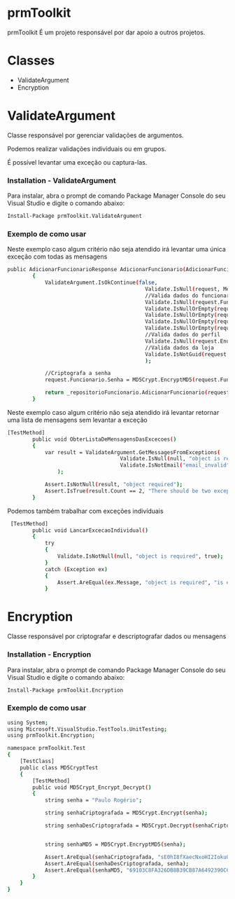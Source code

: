 # prmToolkit

prmToolkit É um projeto responsável por dar apoio a outros projetos.

# Classes
- ValidateArgument
- Encryption

# ValidateArgument
Classe responsável por gerenciar validações de argumentos.

Podemos realizar validações indivíduais ou em grupos.

É possível levantar uma exceção ou captura-las.

### Installation - ValidateArgument

Para instalar, abra o prompt de comando Package Manager Console do seu Visual Studio e digite o comando abaixo:

```sh
Install-Package prmToolkit.ValidateArgument
```
### Exemplo de como usar

Neste exemplo caso algum critério não seja atendido irá levantar uma única exceção com todas as mensagens
```sh
public AdicionarFuncionarioResponse AdicionarFuncionario(AdicionarFuncionarioRequest request)
        {
            ValidateArgument.IsOkContinue(false,
                                            Validate.IsNull(request, Mensagens.ARGUMENTO_REQUEST_OBRIGATORIO),
                                            //Valida dados do funcionario
                                            Validate.IsNull(request.Funcionario, Mensagens.ARGUMENTO_FUNCIONARIO_OBRIGATORIO),
                                            Validate.IsNullOrEmpty(request.Funcionario.Nome, Mensagens.ARGUMENTO_FUNCIONARIO_NOME_OBRIGATORIO),
                                            Validate.IsNullOrEmpty(request.Funcionario.Email, Mensagens.ARGUMENTO_FUNCIONARIO_EMAIL_OBRIGATORIO),
                                            Validate.IsNullOrEmpty(request.Funcionario.Senha, Mensagens.ARGUMENTO_FUNCIONARIO_SENHA_OBRIGATORIO),
                                            Validate.IsNullOrEmpty(request.Funcionario.Cpf, Mensagens.ARGUMENTO_FUNCIONARIO_CPF_OBRIGATORIO),
                                            //Valida dados do perfil
                                            Validate.IsNull(request.EnumPerfil, Mensagens.ARGUMENTO_PERFIL_OBRIGATORIO),
                                            //Valida dados da loja
                                            Validate.IsNotGuid(request.LojaId, Mensagens.ARGUMENTO_LOJA_ID_OBRIGATORIO)
                                            );

            //Criptografa a senha
            request.Funcionario.Senha = MD5Crypt.EncryptMD5(request.Funcionario.Senha);

            return _repositorioFuncionario.AdicionarFuncionario(request);
        }

```
Neste exemplo caso algum critério não seja atendido irá levantar retornar uma lista de mensagens sem levantar a exceção
```sh
[TestMethod]
        public void ObterListaDeMensagensDasExcecoes()
        {
            var result = ValidateArgument.GetMessagesFromExceptions(
                                    Validate.IsNull(null, "object is required"),
                                    Validate.IsNotEmail("email_invalid", "email invalid")
                );

            Assert.IsNotNull(result, "object required");
            Assert.IsTrue(result.Count == 2, "There should be two exceptions");
        }
```

Podemos também trabalhar com exceções indivíduais
```sh
 [TestMethod]
        public void LancarExcecaoIndividual()
        {
            try
            {
                Validate.IsNotNull(null, "object is required", true);
            }
            catch (Exception ex)
            {
                Assert.AreEqual(ex.Message, "object is required", "is expected value not null");
            }
```
# Encryption
Classe responsável por criptografar e descriptografar dados ou mensagens

### Installation - Encryption

Para instalar, abra o prompt de comando Package Manager Console do seu Visual Studio e digite o comando abaixo:

```sh
Install-Package prmToolkit.Encryption
```
### Exemplo de como usar

```sh
using System;
using Microsoft.VisualStudio.TestTools.UnitTesting;
using prmToolkit.Encryption;

namespace prmToolkit.Test
{
    [TestClass]
    public class MD5CryptTest
    {
        [TestMethod]
        public void MD5Crypt_Encrypt_Decrypt()
        {
            string senha = "Paulo Rogério";

            string senhaCriptografada = MD5Crypt.Encrypt(senha);

            string senhaDesCriptografada = MD5Crypt.Decrypt(senhaCriptografada);


            string senhaMD5 = MD5Crypt.EncryptMD5(senha);

            Assert.AreEqual(senhaCriptografada, "sE0hI8fXaecNxoHI2IokuQ==");
            Assert.AreEqual(senhaDesCriptografada, senha);
            Assert.AreEqual(senhaMD5, "69103C8FA326DB8B39CB87A6492390C6");
        }
    }
}
```

